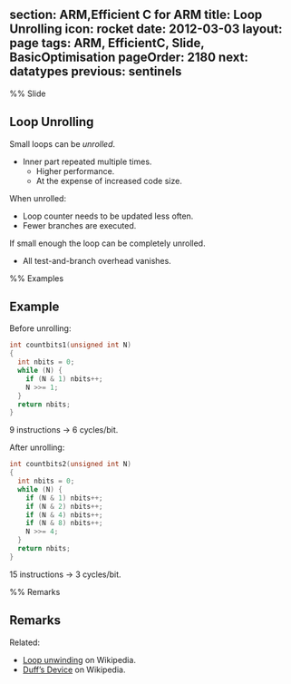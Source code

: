 section: ARM,Efficient C for ARM
title: Loop Unrolling
icon: rocket
date: 2012-03-03
layout: page
tags: ARM, EfficientC, Slide, BasicOptimisation
pageOrder: 2180
next: datatypes
previous: sentinels
----

%% Slide

## Loop Unrolling

Small loops can be *unrolled*.

* Inner part repeated multiple times.
  * Higher performance.
  * At the expense of increased code size.

When unrolled:

* Loop counter needs to be updated less often.
* Fewer branches are executed.

If small enough the loop can be completely unrolled.

* All test-and-branch overhead vanishes.

%% Examples

## Example

Before unrolling:

``` c
int countbits1(unsigned int N)
{
  int nbits = 0;
  while (N) {
    if (N & 1) nbits++;
    N >>= 1;
  }
  return nbits;
}
```

9 instructions → 6 cycles/bit.

After unrolling:

``` c
int countbits2(unsigned int N)
{
  int nbits = 0;
  while (N) {
    if (N & 1) nbits++;
    if (N & 2) nbits++;
    if (N & 4) nbits++;
    if (N & 8) nbits++;
    N >>= 4;
  }
  return nbits;
}
```

15 instructions → 3 cycles/bit.

%% Remarks

## Remarks

Related:

* [Loop unwinding](http://en.wikipedia.org/wiki/Loop_unwinding) on Wikipedia.
* [Duff’s Device](http://en.wikipedia.org/wiki/Duff's_device) on Wikipedia.
